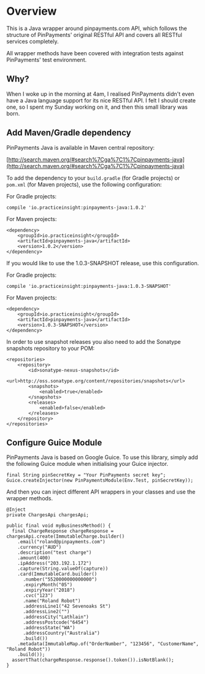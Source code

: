 # Overview

This is a Java wrapper around pinpayments.com API, which follows the structure of PinPayments' original RESTful API and covers all RESTful services completely.

All wrapper methods have been covered with integration tests against PinPayments' test environment.

## Why?

When I woke up in the morning at 4am, I realised PinPayments didn't even have a Java language support for its nice RESTful API. I felt I should create one, so I spent my Sunday working on it, and then this small library was born.

## Add Maven/Gradle dependency

PinPayments Java is available in Maven central repository:

[http://search.maven.org/#search%7Cga%7C1%7Cpinpayments-java](http://search.maven.org/#search%7Cga%7C1%7Cpinpayments-java)

To add the dependency to your `build.gradle` (for Gradle projects) or `pom.xml` (for Maven projects), use the following configuration:

For Gradle projects:

```
compile 'io.practiceinsight:pinpayments-java:1.0.2'
```

For Maven projects:

```
<dependency>
    <groupId>io.practiceinsight</groupId>
    <artifactId>pinpayments-java</artifactId>
    <version>1.0.2</version>
</dependency>
```

If you would like to use the 1.0.3-SNAPSHOT release, use this configuration.

For Gradle projects:

```
compile 'io.practiceinsight:pinpayments-java:1.0.3-SNAPSHOT'
```

For Maven projects:

```
<dependency>
    <groupId>io.practiceinsight</groupId>
    <artifactId>pinpayments-java</artifactId>
    <version>1.0.3-SNAPSHOT</version>
</dependency>
```

In order to use snapshot releases you also need to add the Sonatype snapshots repository to your POM:

```
<repositories>
    <repository>
        <id>sonatype-nexus-snapshots</id>
        <url>http://oss.sonatype.org/content/repositories/snapshots</url>
        <snapshots>
            <enabled>true</enabled>
        </snapshots>
        <releases>
            <enabled>false</enabled>
        </releases>
    </repository>
</repositories>
```

## Configure Guice Module

PinPayments Java is based on Google Guice. To use this library, simply add the following Guice module when initialising your Guice injector.

```
final String pinSecretKey = "Your PinPayments secret key";
Guice.createInjector(new PinPaymentsModule(Env.Test, pinSecretKey));
```

And then you can inject different API wrappers in your classes and use the wrapper methods.

```
@Inject
private ChargesApi chargesApi;

public final void myBusinessMethod() {
  final ChargeResponse chargeResponse = chargesApi.create(ImmutableCharge.builder()
    .email("roland@pinpayments.com")
    .currency("AUD")
    .description("test charge")
    .amount(400)
    .ipAddress("203.192.1.172")
    .capture(String.valueOf(capture))
    .card(ImmutableCard.builder()
      .number("5520000000000000")
      .expiryMonth("05")
      .expiryYear("2018")
      .cvc("123")
      .name("Roland Robot")
      .addressLine1("42 Sevenoaks St")
      .addressLine2("")
      .addressCity("Lathlain")
      .addressPostcode("6454")
      .addressState("WA")
      .addressCountry("Australia")
      .build())
    .metadata(ImmutableMap.of("OrderNumber", "123456", "CustomerName", "Roland Robot"))
    .build());
  assertThat(chargeResponse.response().token()).isNotBlank();
}
```
